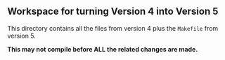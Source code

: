 ## Workspace for turning Version 4 into Version 5

This directory contains all the files from version 4 plus the
`Makefile` from version 5.

**This may not compile before ALL the related changes are made.**
